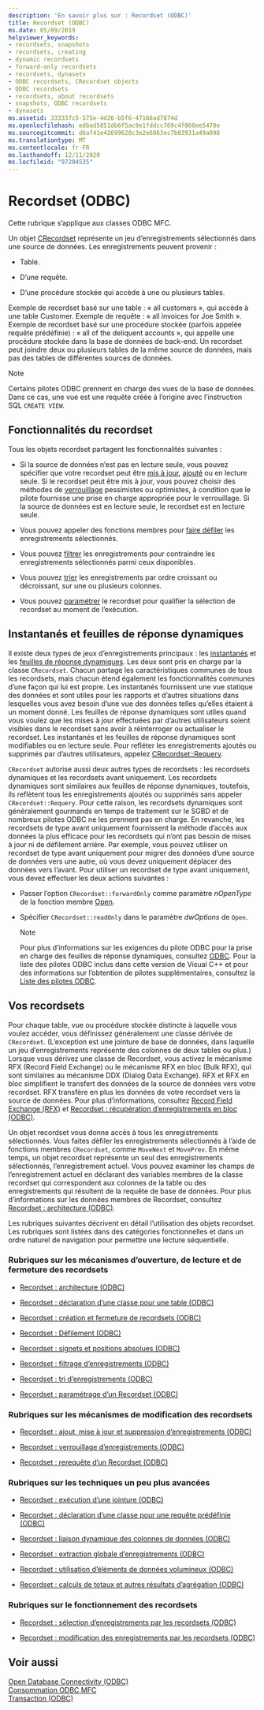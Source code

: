 ```yaml
---
description: 'En savoir plus sur : Recordset (ODBC)'
title: Recordset (ODBC)
ms.date: 05/09/2019
helpviewer_keywords:
- recordsets, snapshots
- recordsets, creating
- dynamic recordsets
- forward-only recordsets
- recordsets, dynasets
- ODBC recordsets, CRecordset objects
- ODBC recordsets
- recordsets, about recordsets
- snapshots, ODBC recordsets
- dynasets
ms.assetid: 333337c5-575e-4d26-b5f6-47166ad7874d
ms.openlocfilehash: edbad5851db6f5ac9e1fddcc769c4f860ee5478e
ms.sourcegitcommit: d6af41e42699628c3e2e6063ec7b03931a49a098
ms.translationtype: MT
ms.contentlocale: fr-FR
ms.lasthandoff: 12/11/2020
ms.locfileid: "97204535"
---
```

# <a name="recordset-odbc"></a>Recordset (ODBC)

Cette rubrique s’applique aux classes ODBC MFC.

Un objet [CRecordset](../../mfc/reference/crecordset-class.md) représente un jeu d’enregistrements sélectionnés dans une source de données. Les enregistrements peuvent provenir :

- Table.

- D’une requête.

- D’une procédure stockée qui accède à une ou plusieurs tables.

Exemple de recordset basé sur une table : « all customers », qui accède à une table Customer. Exemple de requête : « all invoices for Joe Smith ». Exemple de recordset basé sur une procédure stockée (parfois appelée requête prédéfinie) : « all of the deliquent accounts », qui appelle une procédure stockée dans la base de données de back-end. Un recordset peut joindre deux ou plusieurs tables de la même source de données, mais pas des tables de différentes sources de données.

> [!NOTE]
> Certains pilotes ODBC prennent en charge des vues de la base de données. Dans ce cas, une vue est une requête créée à l’origine avec l’instruction SQL `CREATE VIEW`.

## <a name="recordset-capabilities"></a><a name="_core_recordset_capabilities"></a> Fonctionnalités du recordset

Tous les objets recordset partagent les fonctionnalités suivantes :

- Si la source de données n’est pas en lecture seule, vous pouvez spécifier que votre recordset peut être [mis à jour](../../data/odbc/recordset-adding-updating-and-deleting-records-odbc.md), [ajouté](../../data/odbc/recordset-adding-updating-and-deleting-records-odbc.md) ou en lecture seule. Si le recordset peut être mis à jour, vous pouvez choisir des méthodes de [verrouillage](../../data/odbc/recordset-locking-records-odbc.md) pessimistes ou optimistes, à condition que le pilote fournisse une prise en charge appropriée pour le verrouillage. Si la source de données est en lecture seule, le recordset est en lecture seule.

- Vous pouvez appeler des fonctions membres pour [faire défiler](../../data/odbc/recordset-scrolling-odbc.md) les enregistrements sélectionnés.

- Vous pouvez [filtrer](../../data/odbc/recordset-filtering-records-odbc.md) les enregistrements pour contraindre les enregistrements sélectionnés parmi ceux disponibles.

- Vous pouvez [trier](../../data/odbc/recordset-sorting-records-odbc.md) les enregistrements par ordre croissant ou décroissant, sur une ou plusieurs colonnes.

- Vous pouvez [paramétrer](../../data/odbc/recordset-parameterizing-a-recordset-odbc.md) le recordset pour qualifier la sélection de recordset au moment de l’exécution.

## <a name="snapshots-and-dynasets"></a><a name="_core_snapshots_and_dynasets"></a> Instantanés et feuilles de réponse dynamiques

Il existe deux types de jeux d’enregistrements principaux : les [instantanés](../../data/odbc/snapshot.md) et les [feuilles de réponse dynamiques](../../data/odbc/dynaset.md). Les deux sont pris en charge par la classe `CRecordset`. Chacun partage les caractéristiques communes de tous les recordsets, mais chacun étend également les fonctionnalités communes d’une façon qui lui est propre. Les instantanés fournissent une vue statique des données et sont utiles pour les rapports et d’autres situations dans lesquelles vous avez besoin d’une vue des données telles qu’elles étaient à un moment donné. Les feuilles de réponse dynamiques sont utiles quand vous voulez que les mises à jour effectuées par d’autres utilisateurs soient visibles dans le recordset sans avoir à réinterroger ou actualiser le recordset. Les instantanés et les feuilles de réponse dynamiques sont modifiables ou en lecture seule. Pour refléter les enregistrements ajoutés ou supprimés par d’autres utilisateurs, appelez [CRecordset::Requery](../../mfc/reference/crecordset-class.md#requery).

`CRecordset` autorise aussi deux autres types de recordsets : les recordsets dynamiques et les recordsets avant uniquement. Les recordsets dynamiques sont similaires aux feuilles de réponse dynamiques, toutefois, ils reflètent tous les enregistrements ajoutés ou supprimés sans appeler `CRecordset::Requery`. Pour cette raison, les recordsets dynamiques sont généralement gourmands en temps de traitement sur le SGBD et de nombreux pilotes ODBC ne les prennent pas en charge. En revanche, les recordsets de type avant uniquement fournissent la méthode d’accès aux données la plus efficace pour les recordsets qui n’ont pas besoin de mises à jour ni de défilement arrière. Par exemple, vous pouvez utiliser un recordset de type avant uniquement pour migrer des données d’une source de données vers une autre, où vous devez uniquement déplacer des données vers l’avant. Pour utiliser un recordset de type avant uniquement, vous devez effectuer les deux actions suivantes :

- Passer l’option `CRecordset::forwardOnly` comme paramètre *nOpenType* de la fonction membre [Open](../../mfc/reference/crecordset-class.md#open).

- Spécifier `CRecordset::readOnly` dans le paramètre *dwOptions* de `Open`.

    > [!NOTE]
    >  Pour plus d’informations sur les exigences du pilote ODBC pour la prise en charge des feuilles de réponse dynamiques, consultez [ODBC](../../data/odbc/odbc-basics.md). Pour la liste des pilotes ODBC inclus dans cette version de Visual C++ et pour des informations sur l’obtention de pilotes supplémentaires, consultez la [Liste des pilotes ODBC](../../data/odbc/odbc-driver-list.md).

## <a name="your-recordsets"></a><a name="_core_your_recordsets"></a> Vos recordsets

Pour chaque table, vue ou procédure stockée distincte à laquelle vous voulez accéder, vous définissez généralement une classe dérivée de `CRecordset`. (L’exception est une jointure de base de données, dans laquelle un jeu d’enregistrements représente des colonnes de deux tables ou plus.) Lorsque vous dérivez une classe de Recordset, vous activez le mécanisme RFX (Record Field Exchange) ou le mécanisme RFX en bloc (Bulk RFX), qui sont similaires au mécanisme DDX (Dialog Data Exchange). RFX et RFX en bloc simplifient le transfert des données de la source de données vers votre recordset. RFX transfère en plus les données de votre recordset vers la source de données. Pour plus d’informations, consultez [Record Field Exchange (RFX)](../../data/odbc/record-field-exchange-rfx.md) et [Recordset : récupération d’enregistrements en bloc (ODBC)](../../data/odbc/recordset-fetching-records-in-bulk-odbc.md).

Un objet recordset vous donne accès à tous les enregistrements sélectionnés. Vous faites défiler les enregistrements sélectionnés à l’aide de fonctions membres `CRecordset`, comme `MoveNext` et `MovePrev`. En même temps, un objet recordset représente un seul des enregistrements sélectionnés, l’enregistrement actuel. Vous pouvez examiner les champs de l’enregistrement actuel en déclarant des variables membres de la classe recordset qui correspondent aux colonnes de la table ou des enregistrements qui résultent de la requête de base de données. Pour plus d’informations sur les données membres de Recordset, consultez [Recordset : architecture (ODBC)](../../data/odbc/recordset-architecture-odbc.md).

Les rubriques suivantes décrivent en détail l’utilisation des objets recordset. Les rubriques sont listées dans des catégories fonctionnelles et dans un ordre naturel de navigation pour permettre une lecture séquentielle.

### <a name="topics-about-the-mechanics-of-opening-reading-and-closing-recordsets"></a>Rubriques sur les mécanismes d’ouverture, de lecture et de fermeture des recordsets

- [Recordset : architecture (ODBC)](../../data/odbc/recordset-architecture-odbc.md)

- [Recordset : déclaration d’une classe pour une table (ODBC)](../../data/odbc/recordset-declaring-a-class-for-a-table-odbc.md)

- [Recordset : création et fermeture de recordsets (ODBC)](../../data/odbc/recordset-creating-and-closing-recordsets-odbc.md)

- [Recordset : Défilement (ODBC)](../../data/odbc/recordset-scrolling-odbc.md)

- [Recordset : signets et positions absolues (ODBC)](../../data/odbc/recordset-bookmarks-and-absolute-positions-odbc.md)

- [Recordset : filtrage d’enregistrements (ODBC)](../../data/odbc/recordset-filtering-records-odbc.md)

- [Recordset : tri d’enregistrements (ODBC)](../../data/odbc/recordset-sorting-records-odbc.md)

- [Recordset : paramétrage d’un Recordset (ODBC)](../../data/odbc/recordset-parameterizing-a-recordset-odbc.md)

### <a name="topics-about-the-mechanics-of-modifying-recordsets"></a>Rubriques sur les mécanismes de modification des recordsets

- [Recordset : ajout, mise à jour et suppression d’enregistrements (ODBC)](../../data/odbc/recordset-adding-updating-and-deleting-records-odbc.md)

- [Recordset : verrouillage d’enregistrements (ODBC)](../../data/odbc/recordset-locking-records-odbc.md)

- [Recordset : rerequête d’un Recordset (ODBC)](../../data/odbc/recordset-requerying-a-recordset-odbc.md)

### <a name="topics-about-somewhat-more-advanced-techniques"></a>Rubriques sur les techniques un peu plus avancées

- [Recordset : exécution d’une jointure (ODBC)](../../data/odbc/recordset-performing-a-join-odbc.md)

- [Recordset : déclaration d’une classe pour une requête prédéfinie (ODBC)](../../data/odbc/recordset-declaring-a-class-for-a-predefined-query-odbc.md)

- [Recordset : liaison dynamique des colonnes de données (ODBC)](../../data/odbc/recordset-dynamically-binding-data-columns-odbc.md)

- [Recordset : extraction globale d’enregistrements (ODBC)](../../data/odbc/recordset-fetching-records-in-bulk-odbc.md)

- [Recordset : utilisation d’éléments de données volumineux (ODBC)](../../data/odbc/recordset-working-with-large-data-items-odbc.md)

- [Recordset : calculs de totaux et autres résultats d’agrégation (ODBC)](../../data/odbc/recordset-obtaining-sums-and-other-aggregate-results-odbc.md)

### <a name="topics-about-how-recordsets-work"></a>Rubriques sur le fonctionnement des recordsets

- [Recordset : sélection d’enregistrements par les recordsets (ODBC)](../../data/odbc/recordset-how-recordsets-select-records-odbc.md)

- [Recordset : modification des enregistrements par les recordsets (ODBC)](../../data/odbc/recordset-how-recordsets-update-records-odbc.md)

## <a name="see-also"></a>Voir aussi

[Open Database Connectivity (ODBC)](../../data/odbc/open-database-connectivity-odbc.md)<br/>
[Consommation ODBC MFC](../../mfc/reference/adding-an-mfc-odbc-consumer.md)<br/>
[Transaction (ODBC)](../../data/odbc/transaction-odbc.md)

